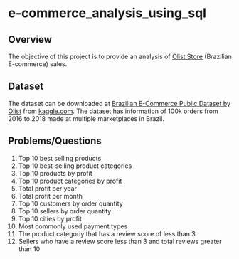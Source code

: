 # e-commerce_analysis_using_sql
## Overview
The objective of this project is to provide an analysis of [Olist Store](https://olist.com/pt-br/) (Brazilian E-commerce) sales.
## Dataset
The dataset can be downloaded at [Brazilian E-Commerce Public Dataset by Olist](https://www.kaggle.com/datasets/olistbr/brazilian-ecommerce?select=olist_geolocation_dataset.csv) from [kaggle.com](https://www.kaggle.com/). The dataset has information of 100k orders from 2016 to 2018 made at multiple marketplaces in Brazil.
## Problems/Questions
1. Top 10 best selling products
2. Top 10 best-selling product categories
3. Top 10 products by profit
4. Top 10 product categories by profit
5. Total profit per year
6. Total profit per month
7. Top 10 customers by order quantity
8. Top 10 sellers by order quantity
9. Top 10 cities by profit
10. Most commonly used payment types
11. The product categoriy that has a review score of less than 3
12. Sellers who have a review score less than 3 and total reviews greater than 10
